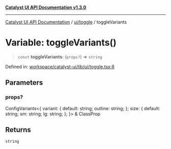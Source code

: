 [**Catalyst UI API Documentation v1.3.0**](../../../README.md)

---

[Catalyst UI API Documentation](../../../README.md) / [ui/toggle](../README.md) / toggleVariants

# Variable: toggleVariants()

> `const` **toggleVariants**: (`props?`) => `string`

Defined in: [workspace/catalyst-ui/lib/ui/toggle.tsx:8](https://github.com/TheBranchDriftCatalyst/catalyst-ui/blob/main/lib/ui/toggle.tsx#L8)

## Parameters

### props?

ConfigVariants\<\{ variant: \{ default: string; outline: string; \}; size: \{ default: string; sm: string; lg: string; \}; \}\> & ClassProp

## Returns

`string`
